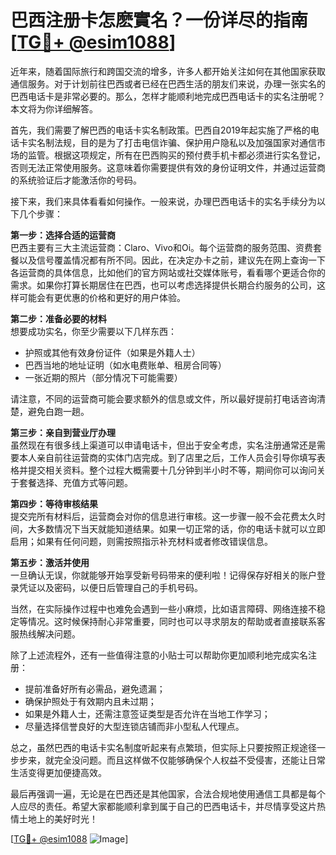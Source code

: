 # 巴西注册卡怎麽實名？一份详尽的指南[[TG💪+ @esim1088](https://t.me/s/esim1088)]

近年来，随着国际旅行和跨国交流的增多，许多人都开始关注如何在其他国家获取通信服务。对于计划前往巴西或者已经在巴西生活的朋友们来说，办理一张实名的巴西电话卡是非常必要的。那么，怎样才能顺利地完成巴西电话卡的实名注册呢？本文将为你详细解答。

首先，我们需要了解巴西的电话卡实名制政策。巴西自2019年起实施了严格的电话卡实名制法规，目的是为了打击电信诈骗、保护用户隐私以及加强国家对通信市场的监管。根据这项规定，所有在巴西购买的预付费手机卡都必须进行实名登记，否则无法正常使用服务。这意味着你需要提供有效的身份证明文件，并通过运营商的系统验证后才能激活你的号码。

接下来，我们来具体看看如何操作。一般来说，办理巴西电话卡的实名手续分为以下几个步骤：

**第一步：选择合适的运营商**  
巴西主要有三大主流运营商：Claro、Vivo和Oi。每个运营商的服务范围、资费套餐以及信号覆盖情况都有所不同。因此，在决定办卡之前，建议先在网上查询一下各运营商的具体信息，比如他们的官方网站或社交媒体账号，看看哪个更适合你的需求。如果你打算长期居住在巴西，也可以考虑选择提供长期合约服务的公司，这样可能会有更优惠的价格和更好的用户体验。

**第二步：准备必要的材料**  
想要成功实名，你至少需要以下几样东西：
- 护照或其他有效身份证件（如果是外籍人士）
- 巴西当地的地址证明（如水电费账单、租房合同等）
- 一张近期的照片（部分情况下可能需要）

请注意，不同的运营商可能会要求额外的信息或文件，所以最好提前打电话咨询清楚，避免白跑一趟。

**第三步：亲自到营业厅办理**  
虽然现在有很多线上渠道可以申请电话卡，但出于安全考虑，实名注册通常还是需要本人亲自前往运营商的实体门店完成。到了店里之后，工作人员会引导你填写表格并提交相关资料。整个过程大概需要十几分钟到半小时不等，期间你可以询问关于套餐选择、充值方式等问题。

**第四步：等待审核结果**  
提交完所有材料后，运营商会对你的信息进行审核。这一步骤一般不会花费太久时间，大多数情况下当天就能知道结果。如果一切正常的话，你的电话卡就可以立即启用；如果有任何问题，则需按照指示补充材料或者修改错误信息。

**第五步：激活并使用**  
一旦确认无误，你就能够开始享受新号码带来的便利啦！记得保存好相关的账户登录凭证以及密码，以便日后管理自己的手机号码。

当然，在实际操作过程中也难免会遇到一些小麻烦，比如语言障碍、网络连接不稳定等情况。这时候保持耐心非常重要，同时也可以寻求朋友的帮助或者直接联系客服热线解决问题。

除了上述流程外，还有一些值得注意的小贴士可以帮助你更加顺利地完成实名注册：
- 提前准备好所有必需品，避免遗漏；
- 确保护照处于有效期内且未过期；
- 如果是外籍人士，还需注意签证类型是否允许在当地工作学习；
- 尽量选择信誉良好的大型连锁店铺而非小型私人代理点。

总之，虽然巴西的电话卡实名制度听起来有点繁琐，但实际上只要按照正规途径一步步来，就完全没问题。而且这样做不仅能够确保个人权益不受侵害，还能让日常生活变得更加便捷高效。

最后再强调一遍，无论是在巴西还是其他国家，合法合规地使用通信工具都是每个人应尽的责任。希望大家都能顺利拿到属于自己的巴西电话卡，并尽情享受这片热情土地上的美好时光！

[[TG💪+ @esim1088](https://t.me/s/esim1088) ![Image](https://i.postimg.cc/4NQfJmqS/Snipaste-2025-05-13-00-14-12.png)]